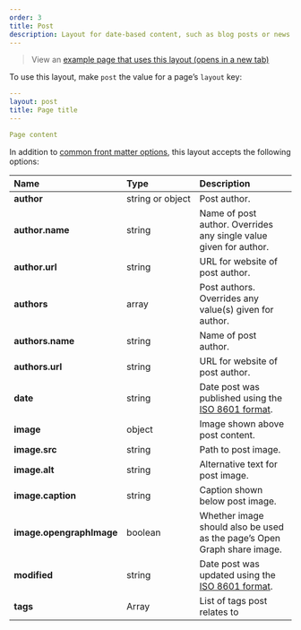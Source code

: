 ```yaml
---
order: 3
title: Post
description: Layout for date-based content, such as blog posts or news items.
---
```


> View an <a href="/example-layouts/post" target="_blank">example page that uses this layout (opens in a new tab)</a>

To use this layout, make `post` the value for a page’s `layout` key:

```yaml
---
layout: post
title: Page title
---

Page content
```

In addition to [common front matter options](/layouts#common-front-matter-options), this layout accepts the following options:

| Name                     | Type                       | Description                                                                                  |
| :----------------------- | :------------------------- | :------------------------------------------------------------------------------------------- |
| **author**               | string&nbsp;or&nbsp;object | Post author.                                                                                 |
| **author.name**          | string                     | Name of post author. Overrides any single value given for author.                            |
| **author.url**           | string                     | URL for website of post author.                                                              |
| **authors**              | array                      | Post authors. Overrides any value(s) given for author.                                       |
| **authors.name**         | string                     | Name of post author.                                                                         |
| **authors.url**          | string                     | URL for website of post author.                                                              |
| **date**                 | string                     | Date post was published using the [ISO 8601 format](https://en.wikipedia.org/wiki/ISO_8601). |
| **image**                | object                     | Image shown above post content.                                                              |
| **image.src**            | string                     | Path to post image.                                                                          |
| **image.alt**            | string                     | Alternative text for post image.                                                             |
| **image.caption**        | string                     | Caption shown below post image.                                                              |
| **image.opengraphImage** | boolean                    | Whether image should also be used as the page’s Open Graph share image.                      |
| **modified**             | string                     | Date post was updated using the [ISO 8601 format](https://en.wikipedia.org/wiki/ISO_8601).   |
| **tags**                 | Array                      | List of tags post relates to                                                                 |
